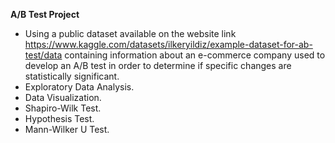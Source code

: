 **A/B Test Project**

- Using a public dataset available on the website link https://www.kaggle.com/datasets/ilkeryildiz/example-dataset-for-ab-test/data containing information about an e-commerce company
  used to develop an A/B test in order to determine if specific changes are statistically significant. 
- Exploratory Data Analysis.
- Data Visualization.
- Shapiro-Wilk Test.
- Hypothesis Test.
- Mann-Wilker U Test.
